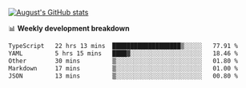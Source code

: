 
[![August's GitHub stats](https://github-readme-stats.vercel.app/api?username=zou-weidong&show_icons=true&theme=radical)](https://github.com/zou-weidong)


📊 **Weekly development breakdown**
<!--START_SECTION:waka-->

```txt
TypeScript   22 hrs 13 mins  ███████████████████▒░░░░░   77.91 %
YAML         5 hrs 15 mins   ████▓░░░░░░░░░░░░░░░░░░░░   18.46 %
Other        30 mins         ▒░░░░░░░░░░░░░░░░░░░░░░░░   01.80 %
Markdown     17 mins         ▒░░░░░░░░░░░░░░░░░░░░░░░░   01.00 %
JSON         13 mins         ▒░░░░░░░░░░░░░░░░░░░░░░░░   00.80 %
```

<!--END_SECTION:waka-->

